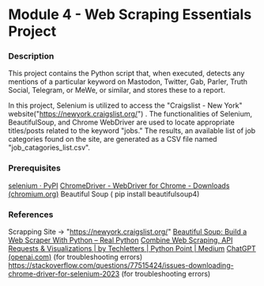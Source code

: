 # Module 4 - Web Scraping Essentials Project

### Description

This project contains the Python script that, when executed, detects any mentions of a particular keyword on Mastodon, Twitter, Gab, Parler, Truth Social, Telegram, or MeWe, or similar, and stores these to a report.

In this project, Selenium is utilized to access the "Craigslist - New York" website("https://newyork.craigslist.org/") . The functionalities of Selenium, BeautifulSoup, and Chrome WebDriver are used to locate appropriate titles/posts related to the keyword "jobs." The results, an available list of job categories found on the site, are generated as a CSV file named "job_catagories_list.csv". 

### Prerequisites

[selenium · PyPI](https://pypi.org/project/selenium/)
[ChromeDriver - WebDriver for Chrome - Downloads (chromium.org)](https://chromedriver.chromium.org/downloads)
 Beautiful Soup ( pip install beautifulsoup4)

### References

Scrapping Site -> "https://newyork.craigslist.org/"
[Beautiful Soup: Build a Web Scraper With Python – Real Python](https://realpython.com/beautiful-soup-web-scraper-python/)
[Combine Web Scraping, API Requests & Visualizations | by Techletters | Python Point | Medium](https://medium.com/python-point/combining-web-scraping-api-requests-visualizations-6b7a4cfacdd2)
[ChatGPT (openai.com)](https://chat.openai.com/) (for troubleshooting errors)
https://stackoverflow.com/questions/77515424/issues-downloading-chrome-driver-for-selenium-2023 (for troubleshooting errors)

